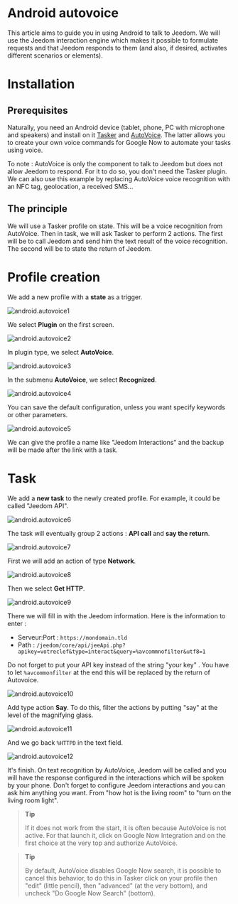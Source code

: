 # Android autovoice

This article aims to guide you in using Android to talk to Jeedom. We will use the Jeedom interaction engine which makes it possible to formulate requests and that Jeedom responds to them (and also, if desired, activates different scenarios or elements).

# Installation

## Prerequisites

Naturally, you need an Android device (tablet, phone, PC with microphone and speakers) and install on it [Tasker](https://play.google.com/store/apps/details?id=net.dinglisch.android.taskerm&hl=fr) and [AutoVoice](https://play.google.com/store/apps/details?id=com.joaomgcd.autovoice&hl=fr). The latter allows you to create your own voice commands for Google Now to automate your tasks using voice.

To note : AutoVoice is only the component to talk to Jeedom but does not allow Jeedom to respond. For it to do so, you don't need the Tasker plugin. We can also use this example by replacing AutoVoice voice recognition with an NFC tag, geolocation, a received SMS…​

## The principle

We will use a Tasker profile on state. This will be a voice recognition from AutoVoice. Then in task, we will ask Tasker to perform 2 actions. The first will be to call Jeedom and send him the text result of the voice recognition. The second will be to state the return of Jeedom.

# Profile creation

We add a new profile with a **state** as a trigger.

![android.autovoice1](images/android.autovoice1.png)

We select **Plugin** on the first screen.

![android.autovoice2](images/android.autovoice2.png)

In plugin type, we select **AutoVoice**.

![android.autovoice3](images/android.autovoice3.png)

In the submenu **AutoVoice**, we select **Recognized**.

![android.autovoice4](images/android.autovoice4.png)

You can save the default configuration, unless you want
specify keywords or other parameters.

![android.autovoice5](images/android.autovoice5.png)

We can give the profile a name like "Jeedom Interactions" and the backup will be made after the link with a task.

# Task

We add a **new task** to the newly created profile. For example, it could be called "Jeedom API".

![android.autovoice6](images/android.autovoice6.png)

The task will eventually group 2 actions : **API call** and **say the return**.

![android.autovoice7](images/android.autovoice7.png)

First we will add an action of type **Network**.

![android.autovoice8](images/android.autovoice8.png)

Then we select **Get HTTP**.

![android.autovoice9](images/android.autovoice9.png)

There we will fill in with the Jeedom information. Here is the information to enter :

-   Serveur:Port : ``https://mondomain.tld``
-   Path : ``/jeedom/core/api/jeeApi.php?apikey=votreclef&type=interact&query=%avcommnofilter&utf8=1``

Do not forget to put your API key instead of the string "your key" . You have to let ``%avcommonfilter`` at the end this will be replaced by the return of Autovoice.

![android.autovoice10](images/android.autovoice10.png)

Add type action **Say**. To do this, filter the actions by putting "say" at the level of the magnifying glass.

![android.autovoice11](images/android.autovoice11.png)

And we go back ``%HTTPD`` in the text field.

![android.autovoice12](images/android.autovoice12.png)

It's finish. On text recognition by AutoVoice, Jeedom will be called and you will have the response configured in the interactions which will be spoken by your phone. Don't forget to configure Jeedom interactions and you can ask him anything you want. From "how hot is the living room" to "turn on the living room light".

> **Tip**
>
> If it does not work from the start, it is often because AutoVoice is not active. For that launch it, click on Google Now Integration and on the first choice at the very top and authorize AutoVoice.

> **Tip**
>
> By default, AutoVoice disables Google Now search, it is possible to cancel this behavior, to do this in Tasker click on your profile then "edit" (little pencil), then "advanced" (at the very bottom), and uncheck "Do Google Now Search" (bottom).
